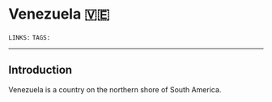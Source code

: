 # Venezuela 🇻🇪
`LINKS:`
`TAGS:` 

---
## Introduction
Venezuela is a country on the northern shore of South America. 